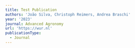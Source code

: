 ```yaml
---
title: Test Publication
authors: 'João Silva, Christoph Reimers, Andrea Braschi'
year: '2023'
journal: Advanced Agronomy
url: 'https://wur.nl'
publicationType:
  - Journal
---
```


